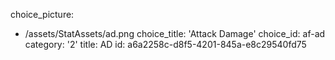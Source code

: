 choice_picture:
  - /assets/StatAssets/ad.png
choice_title: 'Attack Damage'
choice_id: af-ad
category: '2'
title: AD
id: a6a2258c-d8f5-4201-845a-e8c29540fd75
